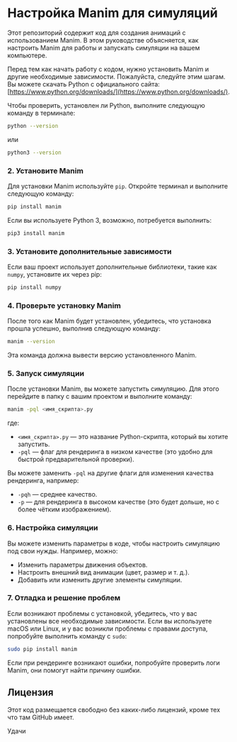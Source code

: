 # Настройка Manim для симуляций

Этот репозиторий содержит код для создания анимаций с использованием Manim. В этом руководстве объясняется, как настроить Manim для работы и запускать симуляции на вашем компьютере.

Перед тем как начать работу с кодом, нужно установить Manim и другие необходимые зависимости. Пожалуйста, следуйте этим шагам.
Вы можете скачать Python с официального сайта: [https://www.python.org/downloads/](https://www.python.org/downloads/).

Чтобы проверить, установлен ли Python, выполните следующую команду в терминале:

```bash
python --version
```

или

```bash
python3 --version
```

### 2. Установите Manim

Для установки Manim используйте `pip`. Откройте терминал и выполните следующую команду:

```bash
pip install manim
```

Если вы используете Python 3, возможно, потребуется выполнить:

```bash
pip3 install manim
```

### 3. Установите дополнительные зависимости

Если ваш проект использует дополнительные библиотеки, такие как `numpy`, установите их через pip:

```bash
pip install numpy
```

### 4. Проверьте установку Manim

После того как Manim будет установлен, убедитесь, что установка прошла успешно, выполнив следующую команду:

```bash
manim --version
```

Эта команда должна вывести версию установленного Manim.

### 5. Запуск симуляции

После установки Manim, вы можете запустить симуляцию. Для этого перейдите в папку с вашим проектом и выполните команду:

```bash
manim -pql <имя_скрипта>.py
```

где:
- `<имя_скрипта>.py` — это название Python-скрипта, который вы хотите запустить.
- `-pql` — флаг для рендеринга в низком качестве (это удобно для быстрой предварительной проверки).

Вы можете заменить `-pql` на другие флаги для изменения качества рендеринга, например:
- `-pqh` — среднее качество.
- `-p` — для рендеринга в высоком качестве (это будет дольше, но с более чётким изображением).

### 6. Настройка симуляции

Вы можете изменить параметры в коде, чтобы настроить симуляцию под свои нужды. Например, можно:
- Изменить параметры движения объектов.
- Настроить внешний вид анимации (цвет, размер и т. д.).
- Добавить или изменить другие элементы симуляции.

### 7. Отладка и решение проблем

Если возникают проблемы с установкой, убедитесь, что у вас установлены все необходимые зависимости. Если вы используете macOS или Linux, и у вас возникли проблемы с правами доступа, попробуйте выполнить команду с `sudo`:

```bash
sudo pip install manim
```

Если при рендеринге возникают ошибки, попробуйте проверить логи Manim, они помогут найти причину ошибки.

## Лицензия

Этот код размещается свободно без каких-либо лицензий, кроме тех что там GitHub имеет. 

Удачи
